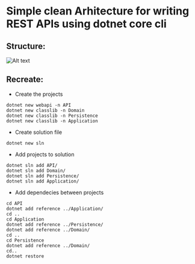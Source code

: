 # Simple clean Arhitecture for writing REST APIs using dotnet core cli
## Structure:
![Alt text](relative/path/to/img.png?raw=true "Arhitecture")
## Recreate:
* Create the projects
``` 
dotnet new webapi -n API
dotnet new classlib -n Domain
dotnet new classlib -n Persistence
dotnet new classlib -n Application
```
* Create solution file
```
dotnet new sln
```
* Add projects to solution
```
dotnet sln add API/
dotnet sln add Domain/
dotnet sln add Persistence/
dotnet sln add Application/
```
* Add dependecies between projects
```
cd API
dotnet add reference ../Application/
cd .. 
cd Application
dotnet add reference ../Persistence/
dotnet add reference ../Domain/
cd .. 
cd Persistence 
dotnet add reference ../Domain/
cd..
dotnet restore
```
